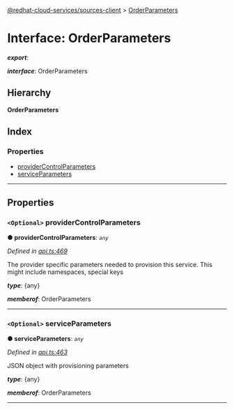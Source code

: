 [@redhat-cloud-services/sources-client](../README.md) > [OrderParameters](../interfaces/orderparameters.md)

# Interface: OrderParameters

*__export__*: 

*__interface__*: OrderParameters

## Hierarchy

**OrderParameters**

## Index

### Properties

* [providerControlParameters](orderparameters.md#providercontrolparameters)
* [serviceParameters](orderparameters.md#serviceparameters)

---

## Properties

<a id="providercontrolparameters"></a>

### `<Optional>` providerControlParameters

**● providerControlParameters**: *`any`*

*Defined in [api.ts:469](https://github.com/RedHatInsights/javascript-clients/blob/master/packages/sources/api.ts#L469)*

The provider specific parameters needed to provision this service. This might include namespaces, special keys

*__type__*: {any}

*__memberof__*: OrderParameters

___
<a id="serviceparameters"></a>

### `<Optional>` serviceParameters

**● serviceParameters**: *`any`*

*Defined in [api.ts:463](https://github.com/RedHatInsights/javascript-clients/blob/master/packages/sources/api.ts#L463)*

JSON object with provisioning parameters

*__type__*: {any}

*__memberof__*: OrderParameters

___

